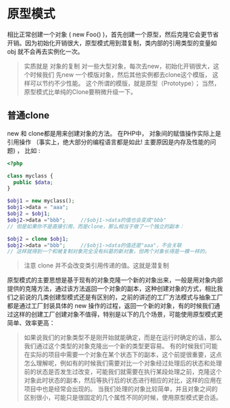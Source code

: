# 原型模式

相比正常创建一个对象 ( new Foo() )，首先创建一个原型，然后克隆它会更节省开销。因为初始化开销很大，原型模式用到潜复制，类内部的引用类型的变量如 obj 就不会再去实例化一次。

> 实质就是 对象的复制
  对一些大型对象，每次去new，初始化开销很大，这个时候我们 先new 一个模版对象，然后其他实例都去clone这个模版， 这样可以节约不少性能。
  这个所谓的模版，就是原型（Prototype）；
  当然，原型模式比单纯的Clone要稍微升级一下。
  
  
  ## 普通clone
  new 和 clone都是用来创建对象的方法。
  在PHP中， 对象间的赋值操作实际上是引用操作 （事实上，绝大部分的编程语言都是如此! 主要原因是内存及性能的问题) ， 比如 :
  
  ```php
  <?php  
  
  class myclass {
    public $data;
  }
  
  $obj1 = new myclass();
  $obj1->data = "aaa";
  $obj2 = $obj1;
  $obj2->data ="bbb";     //$obj1->data的值也会变成"bbb"
  // 但是如果你不是直接引用，而是clone，那么相当于做了一个独立的副本：
  
  $obj2 = clone $obj1;
  $obj2->data ="bbb";     //$obj1->data的值还是"aaa"，不会关联
  // 这样就得到一个和被复制对象完全没有纠葛的新对象，但两个对象长得是一模一样的。
  ```
  
  > 注意 clone 并不会改变类引用传递的值。这就是潜复制
  
  
  原型模式的主要思想是基于现有的对象克隆一个新的对象出来，一般是用对象内部提供的克隆方法，通过该方法返回一个对象的副本，这种创建对象的方式，相比我们之前说的几类创建型模式还是有区别的，之前的讲述的工厂方法模式与抽象工厂都是通过工厂封装具体的 new 操作的过程，返回一个新的对象，有的时候我们通过这样的创建工厂创建对象不值得，特别是以下的几个场景，可能使用原型模式更简单、效率更高：
  
  > 如果说我们的对象类型不是刚开始就能确定，而是在运行时确定的话，那么我们通过这个类型的对象克隆出一个新的类型更容易。
  有的时候我们可能在实际的项目中需要一个对象在某个状态下的副本，这个前提很重要，这点怎么理解呢，例如有的时候我们需要对比一个对象经过处理后的状态和处理前的状态是否发生过改变，可能我们就需要在执行某段处理之前，克隆这个对象此时状态的副本，然后等执行后的状态进行相应的对比，这样的应用在项目中也是经常会出现的。
  当我们处理的对象比较简单，并且对象之间的区别很小，可能只是很固定的几个属性不同的时候，使用原型模式更合适。